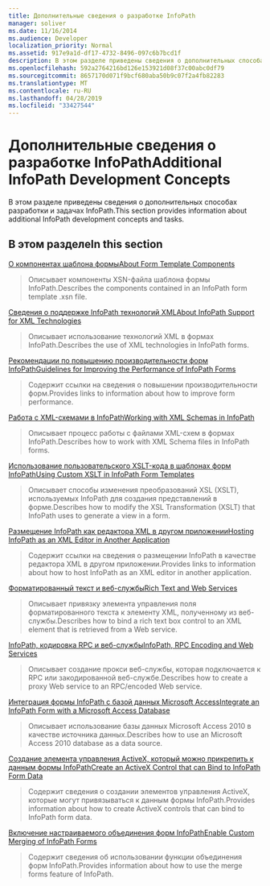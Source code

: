 ```yaml
---
title: Дополнительные сведения о разработке InfoPath
manager: soliver
ms.date: 11/16/2014
ms.audience: Developer
localization_priority: Normal
ms.assetid: 917e9a1d-df17-4732-8496-097c6b7bcd1f
description: В этом разделе приведены сведения о дополнительных способах разработки и задачах InfoPath.
ms.openlocfilehash: 592a2764216bd126e153921d08f37c00abc0df79
ms.sourcegitcommit: 8657170d071f9bcf680aba50b9c07f2a4fb82283
ms.translationtype: MT
ms.contentlocale: ru-RU
ms.lasthandoff: 04/28/2019
ms.locfileid: "33427544"
---
```

# <a name="additional-infopath-development-concepts"></a><span data-ttu-id="c5207-103">Дополнительные сведения о разработке InfoPath</span><span class="sxs-lookup"><span data-stu-id="c5207-103">Additional InfoPath Development Concepts</span></span>

<span data-ttu-id="c5207-104">В этом разделе приведены сведения о дополнительных способах разработки и задачах InfoPath.</span><span class="sxs-lookup"><span data-stu-id="c5207-104">This section provides information about additional InfoPath development concepts and tasks.</span></span>
  
## <a name="in-this-section"></a><span data-ttu-id="c5207-105">В этом разделе</span><span class="sxs-lookup"><span data-stu-id="c5207-105">In this section</span></span>

[<span data-ttu-id="c5207-106">О компонентах шаблона формы</span><span class="sxs-lookup"><span data-stu-id="c5207-106">About Form Template Components</span></span>](about-form-template-components.md)
  
> <span data-ttu-id="c5207-107">Описывает компоненты XSN-файла шаблона формы InfoPath.</span><span class="sxs-lookup"><span data-stu-id="c5207-107">Describes the components contained in an InfoPath form template .xsn file.</span></span>
    
[<span data-ttu-id="c5207-108">Сведения о поддержке InfoPath технологий XML</span><span class="sxs-lookup"><span data-stu-id="c5207-108">About InfoPath Support for XML Technologies</span></span>](about-infopath-support-for-xml-technologies.md)
  
> <span data-ttu-id="c5207-109">Описывает использование технологий XML в формах InfoPath.</span><span class="sxs-lookup"><span data-stu-id="c5207-109">Describes the use of XML technologies in InfoPath forms.</span></span>
    
[<span data-ttu-id="c5207-110">Рекомендации по повышению производительности форм InfoPath</span><span class="sxs-lookup"><span data-stu-id="c5207-110">Guidelines for Improving the Performance of InfoPath Forms</span></span>](guidelines-for-improving-the-performance-of-infopath-forms.md)
  
> <span data-ttu-id="c5207-111">Содержит ссылки на сведения о повышении производительности форм.</span><span class="sxs-lookup"><span data-stu-id="c5207-111">Provides links to information about how to improve form performance.</span></span>
    
[<span data-ttu-id="c5207-112">Работа с XML-схемами в InfoPath</span><span class="sxs-lookup"><span data-stu-id="c5207-112">Working with XML Schemas in InfoPath</span></span>](working-with-xml-schemas-in-infopath.md)
  
> <span data-ttu-id="c5207-113">Описывает процесс работы с файлами XML-схем в формах InfoPath.</span><span class="sxs-lookup"><span data-stu-id="c5207-113">Describes how to work with XML Schema files in InfoPath forms.</span></span>
    
[<span data-ttu-id="c5207-114">Использование пользовательского XSLT-кода в шаблонах форм InfoPath</span><span class="sxs-lookup"><span data-stu-id="c5207-114">Using Custom XSLT in InfoPath Form Templates</span></span>](using-custom-xslt-in-infopath-form-templates.md)
  
> <span data-ttu-id="c5207-115">Описывает способы изменения преобразований XSL (XSLT), используемых InfoPath для создания представлений в форме.</span><span class="sxs-lookup"><span data-stu-id="c5207-115">Describes how to modify the XSL Transformation (XSLT) that InfoPath uses to generate a view in a form.</span></span>
    
[<span data-ttu-id="c5207-116">Размещение InfoPath как редактора XML в другом приложении</span><span class="sxs-lookup"><span data-stu-id="c5207-116">Hosting InfoPath as an XML Editor in Another Application</span></span>](hosting-infopath-as-an-xml-editor-in-another-application.md)
  
> <span data-ttu-id="c5207-117">Содержит ссылки на сведения о размещении InfoPath в качестве редактора XML в другом приложении.</span><span class="sxs-lookup"><span data-stu-id="c5207-117">Provides links to information about how to host InfoPath as an XML editor in another application.</span></span>
    
[<span data-ttu-id="c5207-118">Форматированный текст и веб-службы</span><span class="sxs-lookup"><span data-stu-id="c5207-118">Rich Text and Web Services</span></span>](rich-text-and-web-services.md)
  
> <span data-ttu-id="c5207-119">Описывает привязку элемента управления поля форматированного текста к элементу XML, полученному из веб-службы.</span><span class="sxs-lookup"><span data-stu-id="c5207-119">Describes how to bind a rich text box control to an XML element that is retrieved from a Web service.</span></span>
    
[<span data-ttu-id="c5207-120">InfoPath, кодировка RPC и веб-службы</span><span class="sxs-lookup"><span data-stu-id="c5207-120">InfoPath, RPC Encoding and Web Services</span></span>](infopath-rpc-encoding-and-web-services.md)
  
> <span data-ttu-id="c5207-121">Описывает создание прокси веб-службы, которая подключается к RPC или закодированной веб-службе.</span><span class="sxs-lookup"><span data-stu-id="c5207-121">Describes how to create a proxy Web service to an RPC/encoded Web service.</span></span>
    
[<span data-ttu-id="c5207-122">Интеграция формы InfoPath с базой данных Microsoft Access</span><span class="sxs-lookup"><span data-stu-id="c5207-122">Integrate an InfoPath Form with a Microsoft Access Database</span></span>](integrate-an-infopath-form-with-a-microsoft-access-database.md)
  
> <span data-ttu-id="c5207-123">Описывает использование базы данных Microsoft Access 2010 в качестве источника данных.</span><span class="sxs-lookup"><span data-stu-id="c5207-123">Describes how to use an Microsoft Access 2010 database as a data source.</span></span>
    
[<span data-ttu-id="c5207-124">Создание элемента управления ActiveX, который можно прикрепить к данным формы InfoPath</span><span class="sxs-lookup"><span data-stu-id="c5207-124">Create an ActiveX Control that can Bind to InfoPath Form Data</span></span>](create-an-activex-control-that-can-bind-to-infopath-form-data.md)
  
> <span data-ttu-id="c5207-125">Содержит сведения о создании элементов управления ActiveX, которые могут привязываться к данным формы InfoPath.</span><span class="sxs-lookup"><span data-stu-id="c5207-125">Provides information about how to create ActiveX controls that can bind to InfoPath form data.</span></span>
    
[<span data-ttu-id="c5207-126">Включение настраиваемого объединения форм InfoPath</span><span class="sxs-lookup"><span data-stu-id="c5207-126">Enable Custom Merging of InfoPath Forms</span></span>](enable-custom-merging-of-infopath-forms.md)
  
> <span data-ttu-id="c5207-127">Содержит сведения об использовании функции объединения форм InfoPath.</span><span class="sxs-lookup"><span data-stu-id="c5207-127">Provides information about how to use the merge forms feature of InfoPath.</span></span>
    

